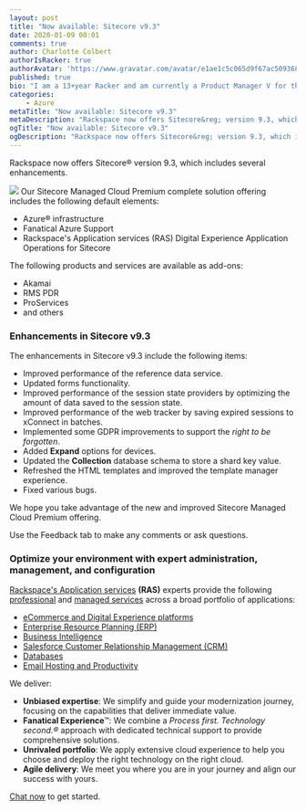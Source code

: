 ```yaml
---
layout: post
title: "Now available: Sitecore v9.3"
date: 2020-01-09 00:01
comments: true
author: Charlotte Colbert
authorIsRacker: true
authorAvatar: 'https://www.gravatar.com/avatar/e1ae1c5c065d9f67ac50936847f2b83d'
published: true
bio: "I am a 13+year Racker and am currently a Product Manager V for the RAS Digital experience portfolio."
categories:
    - Azure
metaTitle: "Now available: Sitecore v9.3"
metaDescription: "Rackspace now offers Sitecore&reg; version 9.3, which includes several enhancements."
ogTitle: "Now available: Sitecore v9.3"
ogDescription: "Rackspace now offers Sitecore&reg; version 9.3, which includes several enhancements."
---
```


Rackspace now offers Sitecore&reg; version 9.3, which includes several enhancements.

<!-- more -->

<img class="blog-post right" src="{% asset_path 2020-1-9-now-available-sitecore-v9.3/sitecore_logo.png %}"/> Our
Sitecore Managed Cloud Premium complete solution offering includes the
following default elements:

- Azure&reg; infrastructure
- Fanatical Azure Support
- Rackspace's Application services (RAS) Digital Experience Application Operations
  for Sitecore

The following products and services are available as add-ons:

- Akamai
- RMS PDR
- ProServices
- and others
  
### Enhancements in Sitecore v9.3

The enhancements in Sitecore v9.3 include the following items:

- Improved performance of the reference data service.
- Updated forms functionality.
- Improved performance of the session state providers​ by optimizing the amount of data
  saved to the session state.
- Improved performance of the web tracker by saving expired sessions to xConnect in 
  batches.
- Implemented some GDPR improvements to support the *right to be forgotten*.
- Added **Expand** options for devices.
- Updated the **Collection** database schema to store a shard key value.
- Refreshed the HTML templates and improved the template manager experience.
- Fixed various bugs.

We hope you take advantage of the new and improved Sitecore Managed Cloud Premium offering.

Use the Feedback tab to make any comments or ask questions.

### Optimize your environment with expert administration, management, and configuration

[Rackspace's Application services](https://www.rackspace.com/application-management/managed-services)
**(RAS)** experts provide the following [professional](https://www.rackspace.com/application-management/professional-services)
and
[managed services](https://www.rackspace.com/application-management/managed-services) across
a broad portfolio of applications:

- [eCommerce and Digital Experience platforms](https://www.rackspace.com/ecommerce-digital-experience)
- [Enterprise Resource Planning (ERP)](https://www.rackspace.com/erp)
- [Business Intelligence](https://www.rackspace.com/business-intelligence)
- [Salesforce Customer Relationship Management (CRM)](https://www.rackspace.com/salesforce-managed-services)
- [Databases](https://www.rackspace.com/dba-services)
- [Email Hosting and Productivity](https://www.rackspace.com/email-hosting)

We deliver:

- **Unbiased expertise**: We simplify and guide your modernization journey,
focusing on the capabilities that deliver immediate value.
- **Fanatical Experience**&trade;: We combine a *Process first. Technology second.&reg;*
approach with dedicated technical support to provide comprehensive solutions.
- **Unrivaled portfolio**: We apply extensive cloud experience to help you
choose and deploy the right technology on the right cloud.
- **Agile delivery**: We meet you where you are in your journey and align
our success with yours.

[Chat now](https://www.rackspace.com/#chat) to get started.
